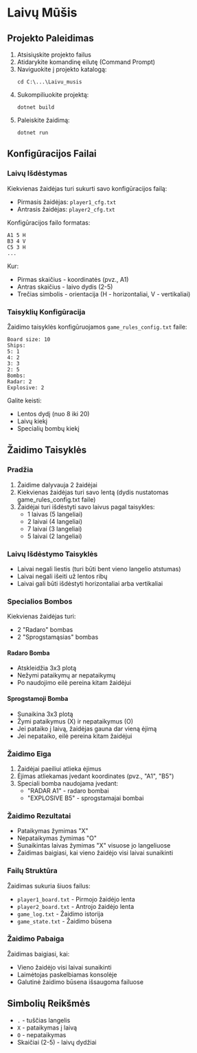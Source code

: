 # Laivų Mūšis

## Projekto Paleidimas
1. Atsisiųskite projekto failus
2. Atidarykite komandinę eilutę (Command Prompt)
3. Naviguokite į projekto katalogą:
   ```
   cd C:\...\Laivu_musis
   ```
4. Sukompiliuokite projektą:
   ```
   dotnet build
   ```
5. Paleiskite žaidimą:
   ```
   dotnet run
   ```

## Konfigūracijos Failai

### Laivų Išdėstymas
Kiekvienas žaidėjas turi sukurti savo konfigūracijos failą:
- Pirmasis žaidėjas: `player1_cfg.txt`
- Antrasis žaidėjas: `player2_cfg.txt`

Konfigūracijos failo formatas:
```
A1 5 H
B3 4 V
C5 3 H
...
```
Kur:
- Pirmas skaičius - koordinatės (pvz., A1)
- Antras skaičius - laivo dydis (2-5)
- Trečias simbolis - orientacija (H - horizontaliai, V - vertikaliai)

### Taisyklių Konfigūracija
Žaidimo taisyklės konfigūruojamos `game_rules_config.txt` faile:
```
Board size: 10
Ships:
5: 1
4: 2
3: 3
2: 5
Bombs:
Radar: 2
Explosive: 2
```

Galite keisti:
- Lentos dydį (nuo 8 iki 20)
- Laivų kiekį
- Specialių bombų kiekį

## Žaidimo Taisyklės

### Pradžia
1. Žaidime dalyvauja 2 žaidėjai
2. Kiekvienas žaidėjas turi savo lentą (dydis nustatomas game_rules_config.txt faile)
3. Žaidėjai turi išdėstyti savo laivus pagal taisykles:
   - 1 laivas (5 langeliai)
   - 2 laivai (4 langeliai)
   - 7 laivai (3 langeliai)
   - 5 laivai (2 langeliai)

### Laivų Išdėstymo Taisyklės
- Laivai negali liestis (turi būti bent vieno langelio atstumas)
- Laivai negali išeiti už lentos ribų
- Laivai gali būti išdėstyti horizontaliai arba vertikaliai

### Specialios Bombos
Kiekvienas žaidėjas turi:
- 2 "Radaro" bombas
- 2 "Sprogstamąsias" bombas

#### Radaro Bomba
- Atskleidžia 3x3 plotą
- Nežymi pataikymų ar nepataikymų
- Po naudojimo eilė pereina kitam žaidėjui

#### Sprogstamoji Bomba
- Sunaikina 3x3 plotą
- Žymi pataikymus (X) ir nepataikymus (O)
- Jei pataiko į laivą, žaidėjas gauna dar vieną ėjimą
- Jei nepataiko, eilė pereina kitam žaidėjui

### Žaidimo Eiga
1. Žaidėjai paeiliui atlieka ėjimus
2. Ėjimas atliekamas įvedant koordinates (pvz., "A1", "B5")
3. Speciali bomba naudojama įvedant:
   - "RADAR A1" - radaro bombai
   - "EXPLOSIVE B5" - sprogstamajai bombai

### Žaidimo Rezultatai
- Pataikymas žymimas "X"
- Nepataikymas žymimas "O"
- Sunaikintas laivas žymimas "X" visuose jo langeliuose
- Žaidimas baigiasi, kai vieno žaidėjo visi laivai sunaikinti

### Failų Struktūra
Žaidimas sukuria šiuos failus:
- `player1_board.txt` - Pirmojo žaidėjo lenta
- `player2_board.txt` - Antrojo žaidėjo lenta
- `game_log.txt` - Žaidimo istorija
- `game_state.txt` - Žaidimo būsena

### Žaidimo Pabaiga
Žaidimas baigiasi, kai:
- Vieno žaidėjo visi laivai sunaikinti
- Laimėtojas paskelbiamas konsolėje
- Galutinė žaidimo būsena išsaugoma failuose

## Simbolių Reikšmės
- `.` - tuščias langelis
- `X` - pataikymas į laivą
- `O` - nepataikymas
- Skaičiai (2-5) - laivų dydžiai